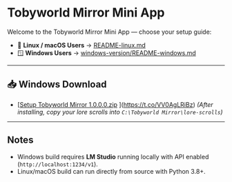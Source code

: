 # Tobyworld Mirror Mini App

Welcome to the Tobyworld Mirror Mini App — choose your setup guide:

- 🐧 **Linux / macOS Users** → [README-linux.md](./README-linux.md)
- 🪟 **Windows Users** → [windows-version/README-windows.md](./windows-version/README-windows.md)

---

## 📥 Windows Download
- [[Setup Tobyworld Mirror 1.0.0.0.zip](./windows-version/Setup_Tobyworld%20Mirror_1.0.0.0.zip)  ](https://t.co/VV0AgLRiBz)
  *(After installing, copy your lore scrolls into `C:\Tobyworld Mirror\lore-scrolls`)*

---

## Notes
- Windows build requires **LM Studio** running locally with API enabled (`http://localhost:1234/v1`).
- Linux/macOS build can run directly from source with Python 3.8+.
